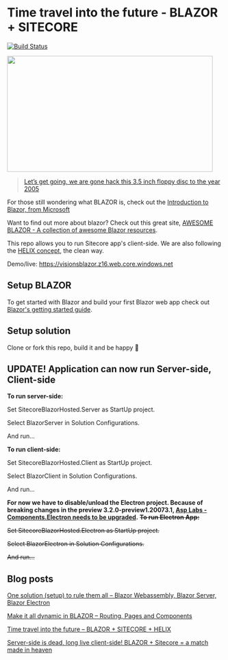 # Time travel into the future - BLAZOR + SITECORE

[![Build Status](https://dev.azure.com/sitecorexamarin/Sitecore%20Blazor/_apis/build/status/Sitecore%20Blazor-CI?branchName=master)](https://dev.azure.com/sitecorexamarin/Sitecore%20Blazor/_build/latest?definitionId=3&branchName=master)

<a href="https://visionsincode.files.wordpress.com/2018/06/hackerman.gif"><img data-attachment-id="3491" data-permalink="https://visionsincode.wordpress.com/?attachment_id=3491" data-orig-file="https://visionsincode.files.wordpress.com/2018/06/hackerman.gif?w=748" data-orig-size="480,270" data-comments-opened="1" data-image-meta="{&quot;aperture&quot;:&quot;0&quot;,&quot;credit&quot;:&quot;&quot;,&quot;camera&quot;:&quot;&quot;,&quot;caption&quot;:&quot;&quot;,&quot;created_timestamp&quot;:&quot;0&quot;,&quot;copyright&quot;:&quot;&quot;,&quot;focal_length&quot;:&quot;0&quot;,&quot;iso&quot;:&quot;0&quot;,&quot;shutter_speed&quot;:&quot;0&quot;,&quot;title&quot;:&quot;&quot;,&quot;orientation&quot;:&quot;0&quot;}" data-image-title="Hackerman" data-image-description="" data-medium-file="https://visionsincode.files.wordpress.com/2018/06/hackerman.gif?w=748?w=300" data-large-file="https://visionsincode.files.wordpress.com/2018/06/hackerman.gif?w=748?w=480" src="https://visionsincode.files.wordpress.com/2018/06/hackerman.gif?w=480" alt="" class="aligncenter size-full wp-image-3491" width="480" height="270" srcset="https://visionsincode.files.wordpress.com/2018/06/hackerman.gif?w=480&amp;zoom=2 1.5x" src-orig="https://visionsincode.files.wordpress.com/2018/06/hackerman.gif?w=748" scale="1.5"></a>

> [Let’s get going, we are gone hack this 3.5 inch floppy disc to the year 2005](https://www.youtube.com/watch?v=KEkrWRHCDQU&amp;feature=youtu.be&amp;t=66)

For those still wondering what BLAZOR is, check out the [Introduction to Blazor, from Microsoft](https://docs.microsoft.com/en-us/aspnet/core/blazor/?view=aspnetcore-3.0 )

Want to find out more about blazor? Check out this great site, [AWESOME BLAZOR - A collection of awesome Blazor resources](https://github.com/AdrienTorris/awesome-blazor/ ). 

This repo allows you to run Sitecore app's client-side. We are also following the [HELIX concept](http://helix.sitecore.net/), the clean way.

Demo/live: https://visionsblazor.z16.web.core.windows.net

## Setup BLAZOR
To get started with Blazor and build your first Blazor web app check out [Blazor's getting started guide](https://blazor.net/docs/get-started.html).

## Setup solution
Clone or fork this repo, build it and be happy 🙂

## UPDATE! Application can now run Server-side, Client-side
**To run server-side:**

Set SitecoreBlazorHosted.Server as StartUp project.

Select BlazorServer in Solution Configurations.

And run...

**To run client-side:**

Set SitecoreBlazorHosted.Client as StartUp project.

Select BlazorClient in Solution Configurations.

And run...

**For now we have to disable/unload the Electron project. Because of breaking changes in the preview 3.2.0-preview1.20073.1,  [Asp Labs - Components.Electron needs to be upgraded](https://github.com/aspnet/AspLabs/tree/master/src/ComponentsElectron).**
~~**To run Electron App:**~~

~~Set SitecoreBlazorHosted.Electron as StartUp project.~~

~~Select BlazorElectron in Solution Configurations.~~

~~And run...~~

## Blog posts

[One solution (setup) to rule them all – Blazor Webassembly, Blazor Server, Blazor Electron](https://visionsincode.wordpress.com/2019/11/01/one-solution-setup-to-rule-them-all-blazor-webassembly-blazor-server-blazor-electron/)

[Make it all dynamic in BLAZOR – Routing, Pages and Components](https://visionsincode.wordpress.com/2019/09/27/make-it-all-dynamic-in-blazor-routing-pages-and-components/)

[Time travel into the future – BLAZOR + SITECORE + HELIX](https://visionsincode.wordpress.com/2018/06/30/time-travel-into-the-future-blazor-sitecore-helix/)

[Server-side is dead, long live client-side! BLAZOR + Sitecore = a match made in heaven](https://visionsincode.wordpress.com/2018/05/13/server-side-is-dead-long-live-client-side-blazor-sitecore-a-match-made-in-heaven/)



